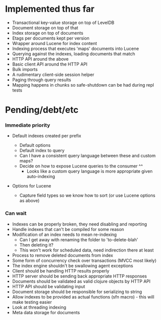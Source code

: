 # Implemented thus far

- Transactional key-value storage on top of LevelDB
- Document storage on top of that
- Index storage on top of documents
- Etags per documents kept per version
- Wrapper around Lucene for index content
- Indexing process that executes 'maps' documents into Lucene
- Querying against the indexes, loading documents that match
- HTTP API around the above
- Basic client API around the HTTP API
- Bulk imports
- A rudimentary client-side session helper
- Paging through query results
- Mapping happens in chunks so safe-shutdown can be had during repl tests

# Pending/debt/etc

### Immediate priority

- Default indexes created per prefix
  - Default options
  - Default index to query
  - Can I have a consistent query language between these and custom maps?
  - Decide on how to expose Lucene queries to the consumer ^^
    - Looks like a custom query language is more appropriate given auto-indexing

- Options for Lucene
  - Capture field types so we know how to sort (or use Lucene options as above)

### Can wait

- Indexes can be properly broken, they need disabling and reporting
- Handle indexes that can't be compiled for some reason
- Modification of an index needs to mean re-indexing
  - Can I get away with renaming the folder to 'to-delete-blah'
  - Then deleting it?
  - This won't work for scheduled data, need indirection there at least
- Process to remove deleted documents from index
- Some form of concurrency check over transactions (MVCC most likely)
- The index engine shouldn't be swallowing agent exceptions
- Client should be handling HTTP results properly
- HTTP server should be sending back appropriate HTTP responses
- Documents should be validated as valid clojure objects by HTTP API
- HTTP API should be validating input
- Document storage should be responsible for serializing to string
- Allow indexes to be provided as actual functions (sfn macro) - this will make testing easier
- Look at threading indexing
- Meta data storage for documents
